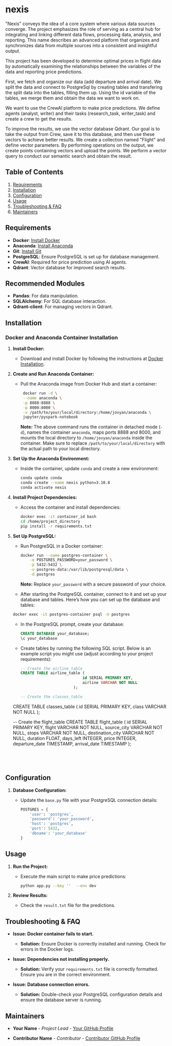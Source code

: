 # nexis

"Nexis" conveys the idea of a core system where various data sources converge. The project emphasizes the role of serving as a central hub for integrating and linking different data flows, processing data, analysis, and reporting. This name describes an advanced platform that organizes and synchronizes data from multiple sources into a consistent and insightful output.

This project has been developed to determine optimal prices in flight data by automatically examining the relationships between the variables of the data and reporting price predictions.

First, we fetch and organize our data (add departure and arrival date). We split the data and connect to PostgreSql by creating tables and transfering the split data into the tables, filling them up. Using the id variable of the tables, we merge them and obtain the data we want to work on.

We want to use the CrewAI platform to make price predictions. We define agents (analyst, writer) and their tasks (research_task, writer_task) and create a crew to get the results.

To improve the results, we use the vector database Qdrant. Our goal is to take the output from Crew, save it to this database, and then use these vectors to achieve better results. We create a collection named "Flight" and define vector parameters. By performing operations on the output, we create points containing vectors and upload the points. We perform a vector query to conduct our semantic search and obtain the result.


## Table of Contents

1. [Requirements](#requirements)
2. [Installation](#installation)
3. [Configuration](#configuration)
4. [Usage](#usage)
5. [Troubleshooting & FAQ](#troubleshooting--faq)
6. [Maintainers](#maintainers)

## Requirements

- **Docker**: [Install Docker](https://docs.docker.com/get-docker/)
- **Anaconda**: [Install Anaconda](https://docs.anaconda.com/anaconda/install/)
- **Git**: [Install Git](https://git-scm.com/book/en/v2/Getting-Started-Installing-Git)
- **PostgreSQL**: Ensure PostgreSQL is set up for database management.
- **CrewAI**: Required for price prediction using AI agents.
- **Qdrant**: Vector database for improved search results.

## Recommended Modules

- **Pandas**: For data manipulation.
- **SQLAlchemy**: For SQL database interaction.
- **Qdrant-client**: For managing vectors in Qdrant.

## Installation

### Docker and Anaconda Container Installation

1. **Install Docker:**
   - Download and install Docker by following the instructions at [Docker Installation](https://docs.docker.com/get-docker/).

2. **Create and Run Anaconda Container:**
   - Pull the Anaconda image from Docker Hub and start a container:

       ```bash
        docker run -d \
        --name anaconda \
        -p 8888:8888 \
        -p 8000:8000 \
        -v /path/to/your/local/directory:/home/jovyan/anaconda \
        jupyter/pyspark-notebook
     ```

     **Note:** The above command runs the container in detached mode (`-d`), names the container `anaconda`, maps ports 8888 and 8000, and mounts the local directory to `/home/jovyan/anaconda` inside the container. Make sure to replace `/path/to/your/local/directory` with the actual path to your local directory.


3. **Set Up the Anaconda Environment:**
   - Inside the container, update `conda` and create a new environment:

     ```bash
     conda update conda
     conda create --name nexis python=3.10.8
     conda activate nexis
     ```

4. **Install Project Dependencies:**
   - Access the container and install dependencies:

     ```bash
     docker exec -it container_id bash
     cd /home/project_directory
     pip install -r requirements.txt
     ```

5. **Set Up PostgreSQL:**
   - Run PostgreSQL in a Docker container:

     ```bash
     docker run --name postgres-container \
         -e POSTGRES_PASSWORD=your_password \
         -p 5432:5432 \
         -v postgres-data:/var/lib/postgresql/data \
         -d postgres
     ```

     **Note:** Replace `your_password` with a secure password of your choice.

    - After starting the PostgreSQL container, connect to it and set up your database and tables. Here’s how you can set up the database and tables:

     ```bash
     docker exec -it postgres-container psql -U postgres
     ```

   - In the PostgreSQL prompt, create your database:

     ```sql
     CREATE DATABASE your_database;
     \c your_database
     ```

   - Create tables by running the following SQL script. Below is an example script you might use (adjust according to your project requirements):

     ```sql
     -- Create the airline_table
     CREATE TABLE airline_table (
                                id SERIAL PRIMARY KEY,
                                airline VARCHAR NOT NULL
                            );

     -- Create the classes_table
    CREATE TABLE classes_table (
                                id SERIAL PRIMARY KEY,
                                class VARCHAR NOT NULL
                            );

    -- Create the flight_table
    CREATE TABLE flight_table (
                                id SERIAL PRIMARY KEY,
                                flight VARCHAR NOT NULL,
                                source_city VARCHAR NOT NULL,
                                stops VARCHAR NOT NULL,
                                destination_city VARCHAR NOT NULL,
                                duration FLOAT,
                                days_left INTEGER,
                                price INTEGER,
                                departure_date TIMESTAMP,
                                arrival_date TIMESTAMP
                            );
                            
    ```




## Configuration

1. **Database Configuration:**
   - Update the `base.py` file with your PostgreSQL connection details:

     ```python
     POSTGRES = {
         'user': 'postgres',
         'password': 'your_password',
         'host': 'postgres',
         'port': 5432,
         'dbname': 'your_database'
     }
     ```
     
## Usage

1. **Run the Project:**
   - Execute the main script to make price predictions:

     ```bash
     python app.py --key ''  --env dev
     ```

2. **Review Results:**
   - Check the `result.txt` file for the predictions.

## Troubleshooting & FAQ

- **Issue: Docker container fails to start.**
  - **Solution:** Ensure Docker is correctly installed and running. Check for errors in the Docker logs.

- **Issue: Dependencies not installing properly.**
  - **Solution:** Verify your `requirements.txt` file is correctly formatted. Ensure you are in the correct environment.

- **Issue: Database connection errors.**
  - **Solution:** Double-check your PostgreSQL configuration details and ensure the database server is running.

## Maintainers

- **Your Name** - *Project Lead* - [Your GitHub Profile](https://github.com/YourGitHubProfile)

- **Contributor Name** - *Contributor* - [Contributor GitHub Profile](https://github.com/ContributorGitHubProfile)

